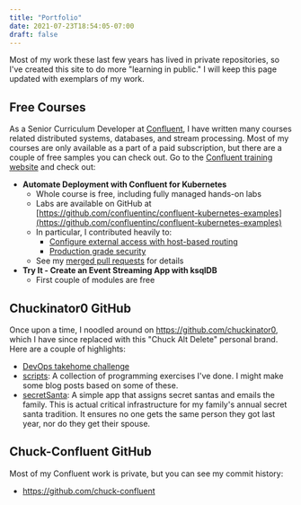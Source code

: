 ```yaml
---
title: "Portfolio"
date: 2021-07-23T18:54:05-07:00
draft: false
---
```



Most of my work these last few years has lived in private repositories, so I've created this site to do more "learning in public." I will keep this page updated with exemplars of my work.

## Free Courses 

As a Senior Curriculum Developer at [Confluent](https://www.confluent.io), I have written many courses related distributed systems, databases, and stream processing. Most of my courses are only available as a part of a paid subscription, but there are a couple of free samples you can check out. Go to the [Confluent training website](https://training.confluent.io/self-userpackage) and check out:

- **Automate Deployment with Confluent for Kubernetes**
  - Whole course is free, including fully managed hands-on labs
  - Labs are available on GitHub at [https://github.com/confluentinc/confluent-kubernetes-examples](https://github.com/confluentinc/confluent-kubernetes-examples)
  - In particular, I contributed heavily to:
    - [Configure external access with host-based routing](https://github.com/confluentinc/confluent-kubernetes-examples/tree/master/networking/external-access-static-host-based)
    - [Production grade security](https://github.com/confluentinc/confluent-kubernetes-examples/tree/master/security/production-secure-deploy)
  - See my [merged pull requests](https://github.com/confluentinc/operator-earlyaccess/pulls?q=is%3Apr+is%3Aclosed+author%3Achuck-confluent) for details
- **Try It - Create an Event Streaming App with ksqlDB**
  - First couple of modules are free

## Chuckinator0 GitHub

Once upon a time, I noodled around on https://github.com/chuckinator0, which I have since replaced with this "Chuck Alt Delete" personal brand. Here are a couple of highlights:

- [DevOps takehome challenge](https://github.com/chuckinator0/Earnin_DevOps_Challenge)
- [scripts](https://github.com/chuckinator0/Projects/tree/master/scripts): A collection of programming exercises I've done. I might make some blog posts based on some of these.
- [secretSanta](https://github.com/chuckinator0/Projects/tree/master/secretSanta): A simple app that assigns secret santas and emails the family. This is actual critical infrastructure for my family's annual secret santa tradition. It ensures no one gets the same person they got last year, nor do they get their spouse.

## Chuck-Confluent GitHub

Most of my Confluent work is private, but you can see my commit history:
- https://github.com/chuck-confluent